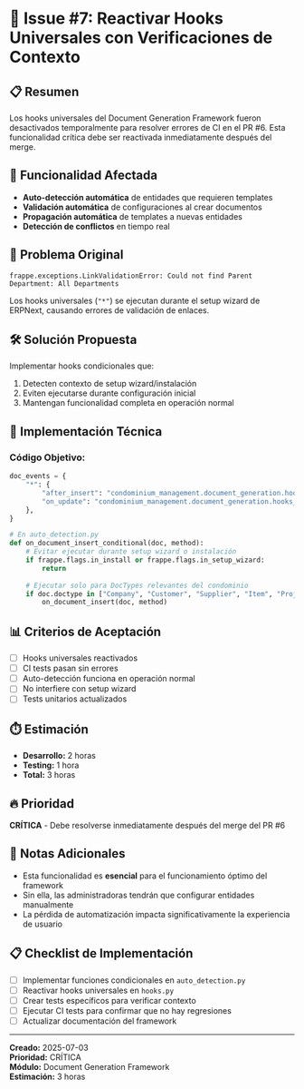 # 🚨 Issue #7: Reactivar Hooks Universales con Verificaciones de Contexto

## 📋 **Resumen**
Los hooks universales del Document Generation Framework fueron desactivados temporalmente para resolver errores de CI en el PR #6. Esta funcionalidad crítica debe ser reactivada inmediatamente después del merge.

## 🎯 **Funcionalidad Afectada**
- **Auto-detección automática** de entidades que requieren templates
- **Validación automática** de configuraciones al crear documentos  
- **Propagación automática** de templates a nuevas entidades
- **Detección de conflictos** en tiempo real

## 🚨 **Problema Original**
```
frappe.exceptions.LinkValidationError: Could not find Parent Department: All Departments
```

Los hooks universales (`"*"`) se ejecutan durante el setup wizard de ERPNext, causando errores de validación de enlaces.

## 🛠️ **Solución Propuesta**
Implementar hooks condicionales que:
1. Detecten contexto de setup wizard/instalación
2. Eviten ejecutarse durante configuración inicial
3. Mantengan funcionalidad completa en operación normal

## 🔧 **Implementación Técnica**

### Código Objetivo:
```python
doc_events = {
    "*": {
        "after_insert": "condominium_management.document_generation.hooks_handlers.auto_detection.on_document_insert_conditional",
        "on_update": "condominium_management.document_generation.hooks_handlers.auto_detection.on_document_update_conditional",
    },
}

# En auto_detection.py
def on_document_insert_conditional(doc, method):
    # Evitar ejecutar durante setup wizard o instalación
    if frappe.flags.in_install or frappe.flags.in_setup_wizard:
        return
    
    # Ejecutar solo para DocTypes relevantes del condominio
    if doc.doctype in ["Company", "Customer", "Supplier", "Item", "Project"]:
        on_document_insert(doc, method)
```

## 📊 **Criterios de Aceptación**
- [ ] Hooks universales reactivados
- [ ] CI tests pasan sin errores
- [ ] Auto-detección funciona en operación normal
- [ ] No interfiere con setup wizard
- [ ] Tests unitarios actualizados

## ⏱️ **Estimación**
- **Desarrollo:** 2 horas
- **Testing:** 1 hora
- **Total:** 3 horas

## 🔥 **Prioridad**
**CRÍTICA** - Debe resolverse inmediatamente después del merge del PR #6

## 📝 **Notas Adicionales**
- Esta funcionalidad es **esencial** para el funcionamiento óptimo del framework
- Sin ella, las administradoras tendrán que configurar entidades manualmente
- La pérdida de automatización impacta significativamente la experiencia de usuario

## 📋 **Checklist de Implementación**
- [ ] Implementar funciones condicionales en `auto_detection.py`
- [ ] Reactivar hooks universales en `hooks.py`
- [ ] Crear tests específicos para verificar contexto
- [ ] Ejecutar CI tests para confirmar que no hay regresiones
- [ ] Actualizar documentación del framework

---

**Creado:** 2025-07-03  
**Prioridad:** CRÍTICA  
**Módulo:** Document Generation Framework  
**Estimación:** 3 horas